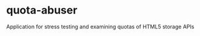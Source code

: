 quota-abuser
============

Application for stress testing and examining quotas of HTML5 storage APIs
